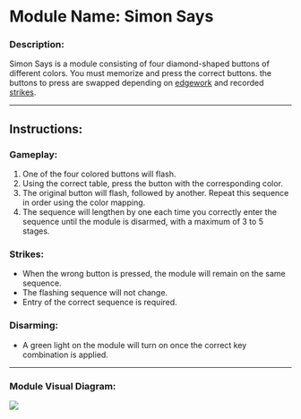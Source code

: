 # Module Name: Simon Says

### Description:
Simon Says is a module consisting of four diamond-shaped buttons of different colors. You must memorize and press the correct buttons.
the buttons to press are swapped depending on [edgework](https://ktane.fandom.com/wiki/Category:Widgets) and recorded [strikes](https://ktane.fandom.com/wiki/Strikes).

---

## Instructions:

### Gameplay:

1. One of the four colored buttons will flash.
2. Using the correct table, press the button with the corresponding color.
3. The original button will flash, followed by another. Repeat this sequence in order using the color mapping.
4. The sequence will lengthen by one each time you correctly enter the sequence until the module is disarmed, with a maximum of 3 to 5 stages.

### Strikes:
- When the wrong button is pressed, the module will remain on the same sequence.
- The flashing sequence will not change.
- Entry of the correct sequence is required.

### Disarming:
- A green light on the module will turn on once the correct key combination is applied.

---

### Module Visual Diagram:
![](https://static.wikia.nocookie.net/ktane/images/3/34/Simon_Says_Chart.png/revision/latest?cb=20200324202053)

